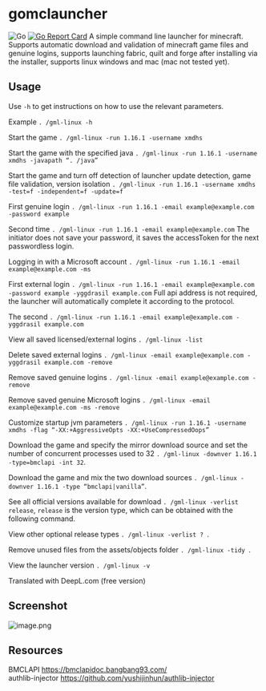 # gomclauncher
![Go](https://github.com/xmdhs/gomclauncher/workflows/Go/badge.svg) [![Go Report Card](https://goreportcard.com/badge/github.com/xmdhs/gomclauncher)](https://goreportcard.com/report/github.com/xmdhs/gomclauncher)
A simple command line launcher for minecraft. Supports automatic download and validation of minecraft game files and genuine logins, supports launching fabric, quilt and forge after installing via the installer, supports linux windows and mac (mac not tested yet).
## Usage
Use `-h` to get instructions on how to use the relevant parameters.

Example `. /gml-linux -h`

Start the game `. /gml-linux -run 1.16.1 -username xmdhs`

Start the game with the specified java `. /gml-linux -run 1.16.1 -username xmdhs -javapath “. /java”`

Start the game and turn off detection of launcher update detection, game file validation, version isolation `. /gml-linux -run 1.16.1 -username xmdhs -test=f -independent=f -update=f`

First genuine login `. /gml-linux -run 1.16.1 -email example@example.com -password example`

Second time `. /gml-linux -run 1.16.1 -email example@example.com` The initiator does not save your password, it saves the accessToken for the next passwordless login.

Logging in with a Microsoft account `. /gml-linux -run 1.16.1 -email example@example.com -ms`

First external login `. /gml-linux -run 1.16.1 -email example@example.com -password example -yggdrasil example.com` Full api address is not required, the launcher will automatically complete it according to the protocol.

The second `. /gml-linux -run 1.16.1 -email example@example.com -yggdrasil example.com` 

View all saved licensed/external logins `. /gml-linux -list`

Delete saved external logins `. /gml-linux -email example@example.com -yggdrasil example.com -remove` 

Remove saved genuine logins `. /gml-linux -email example@example.com -remove` 

Remove saved genuine Microsoft logins `. /gml-linux -email example@example.com -ms -remove` 

Customize startup jvm parameters `. /gml-linux -run 1.16.1 -username xmdhs -flag “-XX:+AggressiveOpts -XX:+UseCompressedOops”`

Download the game and specify the mirror download source and set the number of concurrent processes used to 32 `. /gml-linux -downver 1.16.1 -type=bmclapi -int 32`.

Download the game and mix the two download sources `. /gml-linux -downver 1.16.1 -type “bmclapi|vanilla”`.

See all official versions available for download `. /gml-linux -verlist release`, `release` is the version type, which can be obtained with the following command.

View other optional release types `. /gml-linux -verlist ? `.

Remove unused files from the assets/objects folder `. /gml-linux -tidy `.

View the launcher version `. /gml-linux -v`

Translated with DeepL.com (free version)
## Screenshot
![image.png](https://i.loli.net/2020/07/02/E7ZcBCGfo1v46kI.png)

## Resources
BMCLAPI https://bmclapidoc.bangbang93.com/  
authlib-injector https://github.com/yushijinhun/authlib-injector  
